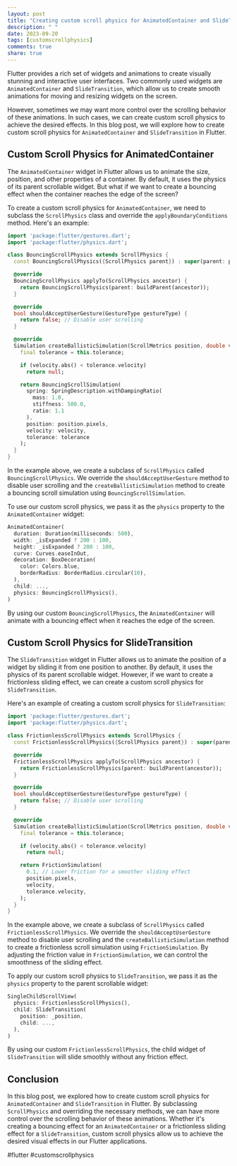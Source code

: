 ```yaml
---
layout: post
title: "Creating custom scroll physics for AnimatedContainer and SlideTransition in Flutter"
description: " "
date: 2023-09-20
tags: [customscrollphysics]
comments: true
share: true
---
```


Flutter provides a rich set of widgets and animations to create visually stunning and interactive user interfaces. Two commonly used widgets are `AnimatedContainer` and `SlideTransition`, which allow us to create smooth animations for moving and resizing widgets on the screen.

However, sometimes we may want more control over the scrolling behavior of these animations. In such cases, we can create custom scroll physics to achieve the desired effects. In this blog post, we will explore how to create custom scroll physics for `AnimatedContainer` and `SlideTransition` in Flutter.

## Custom Scroll Physics for AnimatedContainer

The `AnimatedContainer` widget in Flutter allows us to animate the size, position, and other properties of a container. By default, it uses the physics of its parent scrollable widget. But what if we want to create a bouncing effect when the container reaches the edge of the screen?

To create a custom scroll physics for `AnimatedContainer`, we need to subclass the `ScrollPhysics` class and override the `applyBoundaryConditions` method. Here's an example:

```dart
import 'package:flutter/gestures.dart';
import 'package:flutter/physics.dart';

class BouncingScrollPhysics extends ScrollPhysics {
  const BouncingScrollPhysics({ScrollPhysics parent}) : super(parent: parent);

  @override
  BouncingScrollPhysics applyTo(ScrollPhysics ancestor) {
    return BouncingScrollPhysics(parent: buildParent(ancestor));
  }

  @override
  bool shouldAcceptUserGesture(GestureType gestureType) {
    return false; // Disable user scrolling
  }

  @override
  Simulation createBallisticSimulation(ScrollMetrics position, double velocity) {
    final tolerance = this.tolerance;

    if (velocity.abs() < tolerance.velocity)
      return null;

    return BouncingScrollSimulation(
      spring: SpringDescription.withDampingRatio(
        mass: 1.0,
        stiffness: 500.0,
        ratio: 1.1
      ),
      position: position.pixels,
      velocity: velocity,
      tolerance: tolerance
    );
  }
}
```

In the example above, we create a subclass of `ScrollPhysics` called `BouncingScrollPhysics`. We override the `shouldAcceptUserGesture` method to disable user scrolling and the `createBallisticSimulation` method to create a bouncing scroll simulation using `BouncingScrollSimulation`.

To use our custom scroll physics, we pass it as the `physics` property to the `AnimatedContainer` widget:

```dart
AnimatedContainer(
  duration: Duration(milliseconds: 500),
  width: _isExpanded ? 200 : 100,
  height: _isExpanded ? 200 : 100,
  curve: Curves.easeInOut,
  decoration: BoxDecoration(
    color: Colors.blue,
    borderRadius: BorderRadius.circular(10),
  ),
  child: ...,
  physics: BouncingScrollPhysics(),
)
```

By using our custom `BouncingScrollPhysics`, the `AnimatedContainer` will animate with a bouncing effect when it reaches the edge of the screen.

## Custom Scroll Physics for SlideTransition

The `SlideTransition` widget in Flutter allows us to animate the position of a widget by sliding it from one position to another. By default, it uses the physics of its parent scrollable widget. However, if we want to create a frictionless sliding effect, we can create a custom scroll physics for `SlideTransition`.

Here's an example of creating a custom scroll physics for `SlideTransition`:

```dart
import 'package:flutter/gestures.dart';
import 'package:flutter/physics.dart';

class FrictionlessScrollPhysics extends ScrollPhysics {
  const FrictionlessScrollPhysics({ScrollPhysics parent}) : super(parent: parent);

  @override
  FrictionlessScrollPhysics applyTo(ScrollPhysics ancestor) {
    return FrictionlessScrollPhysics(parent: buildParent(ancestor));
  }

  @override
  bool shouldAcceptUserGesture(GestureType gestureType) {
    return false; // Disable user scrolling
  }

  @override
  Simulation createBallisticSimulation(ScrollMetrics position, double velocity) {
    final tolerance = this.tolerance;

    if (velocity.abs() < tolerance.velocity)
      return null;

    return FrictionSimulation(
      0.1, // Lower friction for a smoother sliding effect
      position.pixels,
      velocity,
      tolerance.velocity,
    );
  }
}
```

In the example above, we create a subclass of `ScrollPhysics` called `FrictionlessScrollPhysics`. We override the `shouldAcceptUserGesture` method to disable user scrolling and the `createBallisticSimulation` method to create a frictionless scroll simulation using `FrictionSimulation`. By adjusting the friction value in `FrictionSimulation`, we can control the smoothness of the sliding effect.

To apply our custom scroll physics to `SlideTransition`, we pass it as the `physics` property to the parent scrollable widget:

```dart
SingleChildScrollView(
  physics: FrictionlessScrollPhysics(),
  child: SlideTransition(
    position: _position,
    child: ...,
  ),
)
```

By using our custom `FrictionlessScrollPhysics`, the child widget of `SlideTransition` will slide smoothly without any friction effect.

## Conclusion

In this blog post, we explored how to create custom scroll physics for `AnimatedContainer` and `SlideTransition` in Flutter. By subclassing `ScrollPhysics` and overriding the necessary methods, we can have more control over the scrolling behavior of these animations. Whether it's creating a bouncing effect for an `AnimatedContainer` or a frictionless sliding effect for a `SlideTransition`, custom scroll physics allow us to achieve the desired visual effects in our Flutter applications.

#flutter #customscrollphysics
